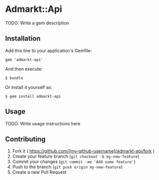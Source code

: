 # Admarkt::Api

TODO: Write a gem description

## Installation

Add this line to your application's Gemfile:

    gem 'admarkt-api'

And then execute:

    $ bundle

Or install it yourself as:

    $ gem install admarkt-api

## Usage

TODO: Write usage instructions here

## Contributing

1. Fork it ( https://github.com/[my-github-username]/admarkt-api/fork )
2. Create your feature branch (`git checkout -b my-new-feature`)
3. Commit your changes (`git commit -am 'Add some feature'`)
4. Push to the branch (`git push origin my-new-feature`)
5. Create a new Pull Request

